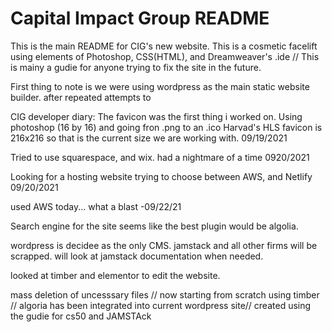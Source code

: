 # Capital Impact Group README

This is the main README for CIG's new website. This is a cosmetic facelift using elements of Photoshop, 
CSS(HTML), and Dreamweaver's .ide //  This is mainy a gudie for anyone trying to fix the site in the future. 


First thing to note is we were using wordpress as the main static website builder. after repeated attempts to




CIG developer diary:
The favicon was the first thing i worked on. Using photoshop (16 by 16) and going fron .png to an .ico 
Harvad's HLS favicon is 216x216 so that is the current size we are working with. 09/19/2021

Tried to use squarespace, and wix. had a nightmare of a time 0920/2021


Looking for a hosting website trying to choose between AWS, and Netlify 09/20/2021 

  used AWS today... what a blast -09/22/21

Search engine for the site seems like the best plugin would be algolia.


wordpress is decidee as the only CMS. jamstack and all other firms will be scrapped. will look at jamstack documentation when needed. 


looked at timber and elementor to edit the website. 

mass deletion of uncesssary files // now starting from scratch using timber // algoria has been integrated into current wordpress site// created using the gudie for cs50 and JAMSTAck 
